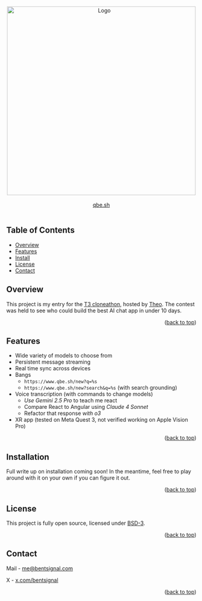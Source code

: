 <a name="readme-top"></a>

<br />
<div align="center">
  <a href="https://www.youtube.com/watch?v=0tyf2mZNXcs">
    <img src="docs/assets/ar.gif" alt="Logo" width="500px">
  </a>
  <br />
  <br />
  <a href="https://www.qbe.sh" target="_blank">
    qbe.sh
  </a>
</div>
<br />

## Table of Contents

- [Overview](#overview)
- [Features](#features)
- [Install](#install)
- [License](#license)
- [Contact](#contact)

## Overview

This project is my entry for the [T3 cloneathon](https://cloneathon.t3.chat/), hosted by [Theo](https://www.x.com/theo). The contest was held to see who could build the best AI chat app in under 10 days.

<p align="right">(<a href="#readme-top">back to top</a>)</p>

## Features

- Wide variety of models to choose from
- Persistent message streaming
- Real time sync across devices
- Bangs
  - `https://www.qbe.sh/new?q=%s`
  - `https://www.qbe.sh/new?search&q=%s` (with search grounding)
- Voice transcription (with commands to change models)
  - _Use Gemini 2.5 Pro_ to teach me react
  - Compare React to Angular using _Claude 4 Sonnet_
  - Refactor that response _with o3_
- XR app (tested on Meta Quest 3, not verified working on Apple Vision Pro)

<p align="right">(<a href="#readme-top">back to top</a>)</p>

## Installation

Full write up on installation coming soon! In the meantime, feel free to play around with it on your own if you can figure it out.

<p align="right">(<a href="#readme-top">back to top</a>)</p>

## License

This project is fully open source, licensed under [BSD-3](./LICENSE).

<p align="right">(<a href="#readme-top">back to top</a>)</p>

## Contact

Mail - me@bentsignal.com

X - [x.com/bentsignal](https://x.com/bentsignal)

<p align="right">(<a href="#readme-top">back to top</a>)</p>
